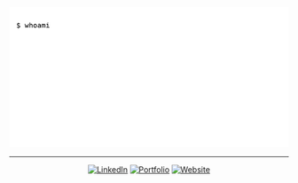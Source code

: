 ![Typing Animation](output.gif)

---

<div align="center">

[![LinkedIn](https://img.shields.io/badge/LinkedIn-df0024?style=for-the-badge&logo=linkedin&logoColor=white)](https://linkedin.com/in/natejswenson)
[![Portfolio](https://img.shields.io/badge/Portfolio-f3c300?style=for-the-badge&logo=google-chrome&logoColor=white)](https://natejswenson.github.io/my-resume/)
[![Website](https://img.shields.io/badge/Website-00ab9f?style=for-the-badge&logo=About.me&logoColor=white)](https://natejswenson.com)

</div>